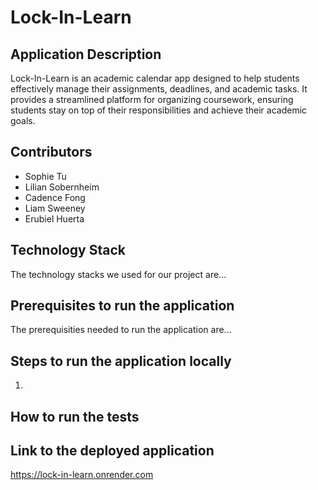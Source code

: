 # Lock-In-Learn

## Application Description
Lock-In-Learn is an academic calendar app designed to help students effectively manage their assignments, deadlines, and academic tasks. It provides a streamlined platform for organizing coursework, ensuring students stay on top of their responsibilities and achieve their academic goals.

## Contributors
- Sophie Tu
- Lilian Sobernheim
- Cadence Fong
- Liam Sweeney
- Erubiel Huerta

## Technology Stack
The technology stacks we used for our project are...

## Prerequisites to run the application
The prerequisities needed to run the application are...

## Steps to run the application locally
1. 

## How to run the tests

## Link to the deployed application
https://lock-in-learn.onrender.com
